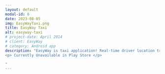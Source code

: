 ```yaml
---
layout: default
modal-id: 6
date: 2023-08-05
img: EasyWayTaxi.png
title: EasyWay Taxi
alt: easyway-taxi
# project-date: April 2014
# client: EasyWay
# category: Android app
description: "EasyWay is taxi application! Real-time driver location tracking, instant push notifications, get fare estimates, review ride history, and rate drivers for transparency. EasyWay Taxi app supports multiple languages.
<p> Currently Unavailable in Play Store </p>

"
---
```

